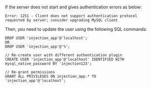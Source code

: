 If the server does not start and gives authentication errors as below:
```
Error: 1251 - Client does not support authentication protocol requested by server; consider upgrading MySQL client
```
Then, you need to update the user using the following SQL commands:
```
DROP USER 'injection_app'@'localhost';
OR
DROP USER 'injection_app'@'%';

// Re-create user with different authentication plugin
CREATE USER 'injection_app'@'localhost' IDENTIFIED WITH mysql_native_password BY 'injection123';

// Re-grant permissions
GRANT ALL PRIVILEGES ON injection_app.* TO 'injection_app'@'localhost';
```
